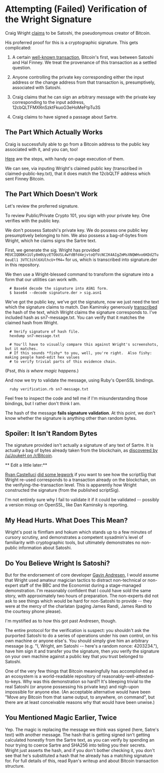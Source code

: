 # Attempting (Failed) Verification of the Wright Signature

Craig Wright [claims](http://www.drcraigwright.net/jean-paul-sartre-signing-significance/) to be Satoshi, the pseudonymous creator of Bitcoin.

His proferred proof for this is a cryptographic signature.  This gets complicated:

1)  A certain [well-known transaction](https://blockchain.info/tx/f4184fc596403b9d638783cf57adfe4c75c605f6356fbc91338530e9831e9e16), Bitcoin's first, was between Satoshi and Hal Finney.
We treat the provenance of this transaction as a settled question.

2)  Anyone controlling the private key corresponding either the input address or the change address from that transaction is, presumptively, associated with Satoshi.

3)  Craig claims that he can sign an arbitrary message with the private key corresponding to the input address, 12cbQLTFMXRnSzktFkuoG3eHoMeFtpTu3S

4)  Craig claims to have signed a passage about Sartre.

## The Part Which Actually Works

Craig is successfully able to go from a Bitcoin address to the public key associated with it, and you can, too!

[Here](http://gobittest.appspot.com/Address) are the steps, with handy on-page execution of them.

We can see, via inputing Wright's claimed public key (transcribed in claimed-public-key.txt), that it does match the 12cbQLTF address which sent Finney Bitcoin.

## The Part Which Doesn't Work

Let's review the proferred signature.

To review Public/Private Crypto 101, you sign with your private key.  One verifies with the public key.

We don't possess Satoshi's private key.  We do possess one public key presumptively belonging to him.  We also possess a bag-of-bytes from Wright, which he claims signs the Sartre text.

First, we generate the sig.  Wright has provided `MEUCIQDBKn1Uly8m0UyzETObUSL4wYdBfd4ejvtoQfVcNCIK4AIgZmMsXNQWHvo6KDd2Tu6euEl1
3VTC3ihl6XUlhcU+fM4=` for us, which is transcribed into signature.der in this repository.

We then use a Wright-blessed command to transform the signature into a form that our utilities can work with.

```
  # Base64 decode the signature into ASN1 form.
  $ base64 --decode signature.der > sig.asn1
```

We've got the public key, we've got the signature, now we just need the text which the signature claims to match.
Dan Kaminsky generously [transcribed](https://dankaminsky.com/2016/05/02/validating-satoshi-or-not/) the hash of the text, which Wright claims the signature corresponds to.  I've included hash as sn7-message.txt.  You can verify that it matches the claimed hash from Wright.

```
  # Verify signature of hash file.
  hexdump sn7-message.txt

  # You'll have to visually compare this against Wright's screenshots, but it matches.
  # If this sounds *fishy* to you, well, you're right.  Also fishy: making people hand-edit hex values
  # to verify trivial parts of this evidence chain.
```

(Psst, _this is where magic happens._)

And now we try to validate the message, using Ruby's OpenSSL bindings.

```
  ruby verification.rb sn7-message.txt
```

Feel free to inspect the code and tell me if I'm misunderstanding those bindings, but I rather don't think I am.

The hash of the message **fails signature validation**.  At this point, we don't know whether the signature is anything other than random bytes.

## Spoiler: It Isn't Random Bytes

The signature provided isn't actually a signature of any text of Sartre.  It is actually a bag of bytes already taken from the blockchain,
as [discovered by /u/JoukeH on /r/Bitcoin](https://www.reddit.com/r/Bitcoin/comments/4hf4xj/creator_of_bitcoin_reveals_identity/d2pf70v).

** Edit a little later:**

[Ryan Castelluci](https://twitter.com/ryancdotorg/) [did some legwork](https://gist.github.com/ryancdotorg/893815f426f181d838c1b44aa187f05a) 
if you want to see how the scriptSig that Wright re-used corresponds to a transaction already on the blockchain, on the verifying-the-transaction level.
This is apparently how Wright constructed the signature (from the published scriptSig).

I'm not entirely sure why I fail to validate it if it could be validated -- possibly a version mixup on OpenSSL, like Dan Kaminsky is reporting.

## My Head Hurts. What Does This Mean?

Wright's post is flimflam and hokum which stands up to a few minutes of cursory scrutiny, and demonstrates a competent sysadmin's level of familiarity
with cryptographic tools, but ultimately demonstrates no non-public information about Satoshi.

## Do You Believe Wright Is Satoshi?

But for the endorsement of core developer [Gavin Andresen](http://gavinandresen.ninja/satoshi), I would assume that Wright used amateur magician tactics to distract
non-technical or non-expert staff of the BBC and the Economist during a stage-managed demonstration.  I'm reasonably confident that
I could have sold the same story, with approximately two hours of preparation.  The non-experts did not ask to see things which would
be hard for non-Satoshi to provide -- they were at the mercy of the charlatan (paging James Randi, James Randi to the courtesy phone please).

I'm mystified as to how this got past Andresen, though.

The entire protocol for the verification is suspect: you shouldn't ask the purported Satoshi to do a series of operations under his own control,
on his own machine or anyone else's.  You should simply give him an arbitrary message (e.g. "I, Wright, am Satoshi -- here's a random nonce: 4203234."), have him sign it and transfer you the signature, then *you* verify the signature on your own machine against a public key that *you*
trust belonged to Satoshi.

One of the very few things that Bitcoin meaningfully has accomplished as an ecosystem is a world-readable repository of reasonably-well-attested-to-keys.  Why was this demonstration so hard?!  It's bleeping trivial to the real Satoshi (or anyone possessing his private key) and nigh-upon impossible for anyone else.  (An acceptable alternative would have been "Move any Bitcoin from that same output, to anywhere, on command", but there are at
least conceivable reasons why that would have been unwise.)

## You Mentioned Magic Earlier, Twice

Yep. The magic is replacing the message we think was signed (here, Satre's text) with another message.  The hash that is getting signed
isn't getting calculated honestly from the Sartre text, as you can verify by spending an hour trying to coerce Sartre and SHA256 into
telling you their secrets.  Wright just asserts the hash, and if you don't bother checking it, you don't see that he's substituted a hash
that he already has a matching signature for.  For full details of this, read Ryan's writeup and about Bitcoin transaction structure.
